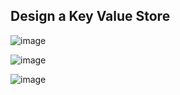 ## Design a Key Value Store

![image](https://github.com/alkabharti/High-Level-Design/assets/23376002/89214b4f-034a-4477-8b1f-31abfaa994a2)

![image](https://github.com/alkabharti/High-Level-Design/assets/23376002/b5c8a120-a0f1-4ada-be05-6b8951be7b0b)

![image](https://github.com/alkabharti/High-Level-Design/assets/23376002/9c9f4973-e633-4a19-8fcf-74d9c9a15bc7)



